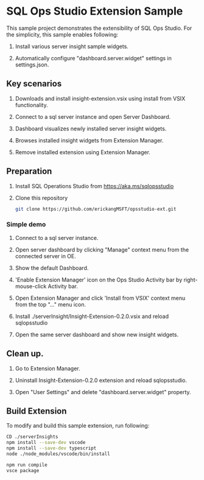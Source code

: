# SQL Ops Studio Extension Sample
This sample project demonstrates the extensibility of SQL Ops Studio. For the simplicity, this sample enables following:
    
1. Install various server insight sample widgets.
    
2. Automatically configure "dashboard.server.widget" settings in settings.json.

## Key scenarios
1. Downloads and install insight-extension.vsix using install from VSIX functionality.

2. Connect to a sql server instance and open Server Dashboard.

3. Dashboard visualizes newly installed server insight widgets.

4. Browses installed insight widgets from Extension Manager.

5. Remove installed extension using Extension Manager.

## Preparation 

1. Install SQL Operations Studio from https://aka.ms/sqlopsstudio

2. Clone this repository

    ```bash
    git clone https://github.com/erickangMSFT/opsstudio-ext.git
    ```

### Simple demo

1. Connect to a sql server instance. 

2. Open server dashboard by clicking "Manage" context menu from the connected server in OE.

3. Show the default Dashboard.

4. 'Enable Extension Manager' icon on the Ops Studio Activity bar by right-mouse-click Activity bar.

5. Open Extension Manager and click 'Install from VSIX' context menu from the top "..." menu icon.

6. Install ./serverInsight/Insight-Extension-0.2.0.vsix and reload sqlopsstudio

7. Open the same server dashboard and show new insight widgets.


## Clean up.

1. Go to Extension Manager.

2. Uninstall Insight-Extension-0.2.0 extension and reload sqlopsstudio.

3. Open "User Settings" and delete "dashboard.server.widget" property.


## Build Extension
To modify and build this sample extension, run following: 

```bash
CD ./serverInsights
npm install --save-dev vscode
npm install --save-dev typescript
node ./node_modules/vscode/bin/install

npm run compile
vsce package
```